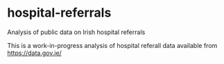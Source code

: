 # hospital-referrals
Analysis of public data on Irish hospital referrals

This is a work-in-progress analysis of hospital referall data available from https://data.gov.ie/ 
